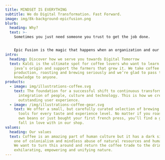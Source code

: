 ```yaml
---
title: MINDSET IS EVERYTHING
subtitle: We do Digital Transformation. Fast Forward.
image: img/8k-background-epicfusion.png
blurb:
  heading: Why?
  text: >-
    Sometimes you just need someone you trust to get the job done. 


    Epic Fusion is the magic that happens when an organization and our collective connect.
intro:
  heading: Discover how we serve you towards Digital Tomorrow
  text: Kaldi is the ultimate spot for coffee lovers who want to learn about their
    java’s origin and support the farmers that grew it. We take coffee
    production, roasting and brewing seriously and we’re glad to pass that
    knowledge to anyone.
products:
  - image: img/illustrations-coffee.svg
    text: The foundation for a successful shift to continuous transformation is the
      integration of people, culture and technology. This is how we create an
      outstanding user experience.
  - image: /img/illustrations-coffee-gear.svg
    text: We offer a small, but carefully curated selection of brewing gear and
      tools for every taste and experience level. No matter if you roast your
      own beans or just bought your first french press, you’ll find a gadget to
      fall in love with in our shop.
values:
  heading: Our values
  text: Coffee is an amazing part of human culture but it has a dark side too –
    one of colonialism and mindless abuse of natural resources and human lives.
    We want to turn this around and return the coffee trade to the drink’s
    exhilarating, empowering and unifying nature.
---
```

